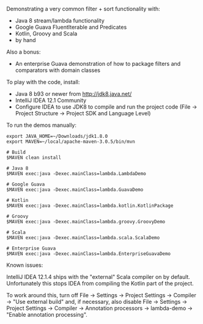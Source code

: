 Demonstrating a very common filter + sort functionality with:

* Java 8 stream/lambda functionality
* Google Guava FluentIterable and Predicates
* Kotlin, Groovy and Scala
* by hand

Also a bonus:

* An enterprise Guava demonstration of how to package filters and comparators with domain classes

To play with the code, install:

* Java 8 b93 or newer from http://jdk8.java.net/
* IntelliJ IDEA 12.1 Community
* Configure IDEA to use JDK8 to compile and run the project code
  (File -> Project Structure -> Project SDK and Language Level)

To run the demos manually:

    export JAVA_HOME=~/Downloads/jdk1.8.0
    export MAVEN=~/local/apache-maven-3.0.5/bin/mvn

    # Build
    $MAVEN clean install

    # Java 8
    $MAVEN exec:java -Dexec.mainClass=lambda.LambdaDemo

    # Google Guava
    $MAVEN exec:java -Dexec.mainClass=lambda.GuavaDemo

    # Kotlin
    $MAVEN exec:java -Dexec.mainClass=lambda.kotlin.KotlinPackage

    # Groovy
    $MAVEN exec:java -Dexec.mainClass=lambda.groovy.GroovyDemo

    # Scala
    $MAVEN exec:java -Dexec.mainClass=lambda.scala.ScalaDemo

    # Enterprise Guava
    $MAVEN exec:java -Dexec.mainClass=lambda.EnterpriseGuavaDemo

Known issues:

IntelliJ IDEA 12.1.4 ships with the "external" Scala compiler on by default.
Unfortunately this stops IDEA from compiling the Kotlin part of the project.

To work around this, turn off
File -> Settings -> Project Settings -> Compiler -> "Use external build" and,
if necessary, also disable
File -> Settings -> Project Settings -> Compiler -> Annotation processors -> lambda-demo -> "Enable annotation processing".

